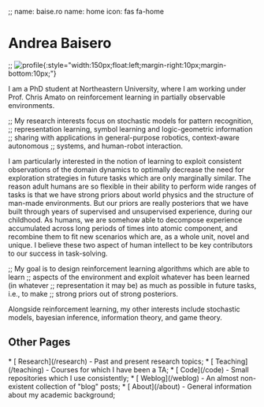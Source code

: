 ;; name: baise.ro
name: home
icon: fas fa-home

# Andrea Baisero

;; ![profile][profile]{:style="width:150px;float:left;margin-right:10px;margin-bottom:10px;"}

[profile]: /static/img/profile.jpg

I am a PhD student at Northeastern University, where I am working under Prof.
Chris Amato on reinforcement learning in partially observable environments.

;; My research interests focus on stochastic models for pattern recognition,
;; representation learning, symbol learning and logic-geometric information
;; sharing with applications in general-purpose robotics, context-aware autonomous
;; systems, and human-robot interaction.

I am particularly interested in the notion of learning to exploit consistent
observations of the domain dynamics to optimally decrease the need for
exploration strategies in future tasks which are only marginally similar.  The
reason adult humans are so flexible in their ability to perform wide ranges of
tasks is that we have strong priors about world physics and the structure of
man-made environments.  But our priors are really posteriors that we have built
through years of supervised and unsupervised experience, during our childhood.
As humans, we are somehow able to decompose experience accumulated across long
periods of times into atomic component, and recombine them to fit new scenarios
which are, as a whole unit, novel and unique.  I believe these two aspect of
human intellect to be key contributors to our success in task-solving.

;; My goal is to design reinforcement learning algorithms which are able to learn
;; aspects of the environment and exploit whatever has been learned (in whatever
;; representation it may be) as much as possible in future tasks, i.e., to make
;; strong priors out of strong posteriors.

Alongside reinforcement learning, my other interests include stochastic models,
bayesian inference, information theory, and game theory.

## Other Pages

<div class="before_lu"></div>
* [<span class="fa-li"><span class="fas fa-flask fa-fw"></span></span> Research](/research) - Past and present research topics;
* [<span class="fa-li"><span class="fas fa-graduation-cap fa-fw"></span></span> Teaching](/teaching) - Courses for which I have been a TA;
* [<span class="fa-li"><span class="fa-layers fa-fw"><span class="fas fa-laptop"></span></span><span class="fas fa-code" data-fa-transform="shrink-9 up-2"></span></span></span> Code](/code) - Small repositories which I use consistently;
* [<span class="fa-li"><span class="fas fa-book fa-fw"></span></span> Weblog](/weblog) - An almost non-existent collection of "blog" posts;
* [<span class="fa-li"><span class="fas fa-info-circle fa-fw"></span></span> About](/about) - General information about my academic background;

